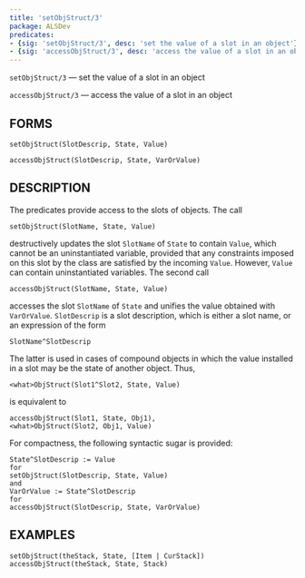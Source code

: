 ```yaml
---
title: 'setObjStruct/3'
package: ALSDev
predicates:
- {sig: 'setObjStruct/3', desc: 'set the value of a slot in an object'}
- {sig: 'accessObjStruct/3', desc: 'access the value of a slot in an object'}
---
```

`setObjStruct/3` — set the value of a slot in an object

`accessObjStruct/3` — access the value of a slot in an object


## FORMS

```
setObjStruct(SlotDescrip, State, Value)

accessObjStruct(SlotDescrip, State, VarOrValue)
```

## DESCRIPTION

The predicates provide access to the slots of objects. The call

`setObjStruct(SlotName, State, Value)`

destructively updates the slot `SlotName` of `State` to contain `Value`, which cannot be an uninstantiated variable, provided that any constraints imposed on this slot by the class are satisfied by the incoming `Value`. However, `Value` can contain uninstantiated variables. The second call

`accessObjStruct(SlotName, State, Value)`

accesses the slot `SlotName` of `State` and unifies the value obtained with `VarOrValue`.
`SlotDescrip` is a slot description, which is either a slot name, or an expression of the form

`SlotName^SlotDescrip`

The latter is used in cases of compound objects in which the value installed in a slot may be the state of another object. Thus,

`<what>ObjStruct(Slot1^Slot2, State, Value)`

is equivalent to

`accessObjStruct(Slot1, State, Obj1),`    
`<what>ObjStruct(Slot2, Obj1, Value)`

For compactness, the following syntactic sugar is provided:

```
State^SlotDescrip := Value
for
setObjStruct(SlotDescrip, State, Value)
and
VarOrValue := State^SlotDescrip
for
accessObjStruct(SlotDescrip, State, VarOrValue)
```

## EXAMPLES

```
setObjStruct(theStack, State, [Item | CurStack])
accessObjStruct(theStack, State, Stack)
```